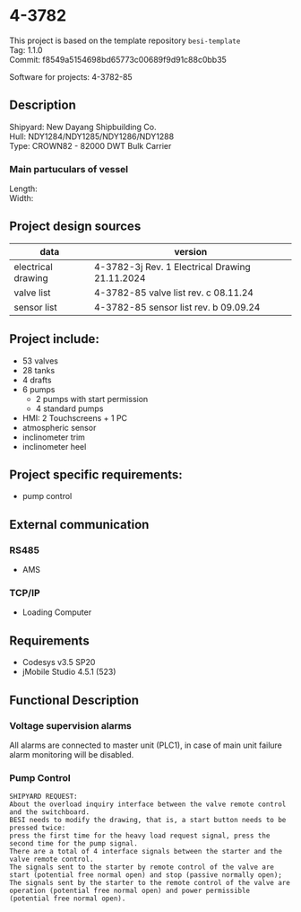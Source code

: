 # 4-3782

This project is based on the template repository `besi-template`  
Tag: 1.1.0  
Commit: f8549a5154698bd65773c00689f9d91c88c0bb35  

Software for projects: 4-3782-85

## Description
Shipyard: New Dayang Shipbuilding Co.  
Hull: NDY1284/NDY1285/NDY1286/NDY1288  
Type: CROWN82 - 82000 DWT Bulk Carrier  

### Main partuculars of vessel
Length: <TODO>  
Width: <TODO>

## Project design sources
| data               | version                                        |
|--------------------|------------------------------------------------|
| electrical drawing | 4-3782-3j Rev. 1 Electrical Drawing 21.11.2024 |
| valve list         | 4-3782-85 valve list rev. c 08.11.24           |
| sensor list        | 4-3782-85 sensor list rev. b 09.09.24          |

## Project include:
- 53 valves 
- 28 tanks
- 4 drafts
- 6 pumps
    - 2 pumps with start permission
    - 4 standard pumps 
- HMI: 2 Touchscreens + 1 PC
- atmospheric sensor
- inclinometer trim
- inclinometer heel

## Project specific requirements:
- pump control

## External communication
### RS485
- AMS 
### TCP/IP
- Loading Computer

## Requirements 
- Codesys v3.5 SP20
- jMobile Studio 4.5.1 (523)

## Functional Description

### Voltage supervision alarms
All alarms are connected to master unit (PLC1), in case of main unit failure alarm monitoring will be disabled.

### Pump Control 
```
SHIPYARD REQUEST:
About the overload inquiry interface between the valve remote control and the switchboard.
BESI needs to modify the drawing, that is, a start button needs to be pressed twice: 
press the first time for the heavy load request signal, press the second time for the pump signal.
There are a total of 4 interface signals between the starter and the valve remote control. 
The signals sent to the starter by remote control of the valve are start (potential free normal open) and stop (passive normally open); 
The signals sent by the starter to the remote control of the valve are operation (potential free normal open) and power permissible (potential free normal open).
```